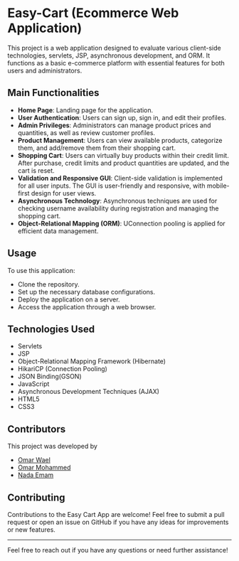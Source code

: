 
# Easy-Cart (Ecommerce Web Application)

This project is a web application designed to evaluate various client-side technologies, servlets, JSP, asynchronous development, and ORM. It functions as a basic e-commerce platform with essential features for both users and administrators.


## Main Functionalities
- **Home Page**: Landing page for the application.
- **User Authentication**: Users can sign up, sign in, and edit their profiles.
- **Admin Privileges**: Administrators can manage product prices and quantities, as well as review customer profiles.
- **Product Management**: Users can view available products, categorize them, and add/remove them from their shopping cart.
- **Shopping Cart**: Users can virtually buy products within their credit limit. After purchase, credit limits and product quantities are updated, and the cart is reset.
- **Validation and Responsive GUI**: Client-side validation is implemented for all user inputs. The GUI is user-friendly and responsive, with mobile-first design for user views.
- **Asynchronous Technology**: Asynchronous techniques are used for checking username availability during registration and managing the shopping cart.
- **Object-Relational Mapping (ORM)**: UConnection pooling is applied for efficient data management.

## Usage
To use this application:

- Clone the repository.
- Set up the necessary database configurations.
- Deploy the application on a server.
- Access the application through a web browser.
## Technologies Used
- Servlets
- JSP
- Object-Relational Mapping Framework (Hibernate)
- HikariCP (Connection Pooling)
- JSON Binding(GSON)
- JavaScript
- Asynchronous Development Techniques (AJAX)
- HTML5
- CSS3
## Contributors
This project was developed by

- [Omar Wael](https://github.com/omarwaels)
- [Omar Mohammed](https://github.com/Omar-Abdelmutaleb)
- [Nada Emam](https://github.com/chamehleon)
## Contributing

Contributions to the Easy Cart App are welcome! Feel free to submit a pull request or open an issue on GitHub if you have any ideas for improvements or new features.

---

Feel free to reach out if you have any questions or need further assistance!
